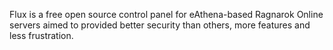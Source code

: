 Flux is a free open source control panel for eAthena-based Ragnarok Online servers aimed to provided better security than others, more features and less frustration.